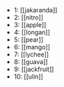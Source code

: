 - 1: [[jakaranda]]
- 2: [[nitro]]
- 3: [[apple]]
- 4: [[longan]]
- 5: [[pear]]
- 6: [[mango]]
- 7: [[lychee]]
- 8: [[guava]]
- 9: [[jackfruit]]
- 10: [[ulin]]